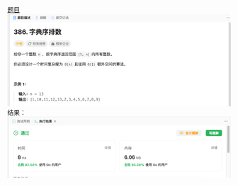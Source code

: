 [题目](https://leetcode.cn/problems/lexicographical-numbers/description/)
![pic](img.png)
结果：
![pic](result.png)